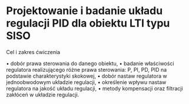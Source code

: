 # Projektowanie i badanie układu regulacji PID dla obiektu  LTI typu SISO

Cel i zakres ćwiczenia

•	dobór prawa sterowania do danego obiektu, 
•	badanie właściwości regulatora realizującego różne prawa sterowania: P, PI, PD, PID na podstawie charakterystyki skokowej, 
•	dobór nastaw regulatora w jednoobwodowym układzie regulacji, 
•	określenie wpływu nastaw regulatora na jakość układu regulacji, 
•	metody kompensacji oraz filtracji zakłóceń w układzie regulacji. 

